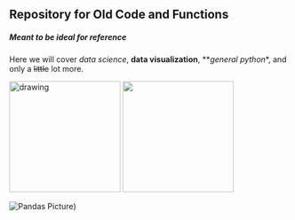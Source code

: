 ## Repository for Old Code and Functions   

##### Meant to be ideal for reference   

Here we will cover *data science*, **data visualization**, **_general python_*, and only a ~~little~~ lot more.   






[comment]: <> (This is a comment, it will not be included)

<img src="drawing.jpg" alt="drawing" width="200"/>
<img src="https://ih1.redbubble.net/image.5180697688.0966/st,small,507x507-pad,600x600,f8f8f8.u1.jpg" width="200" height="200" />

![Pandas Picture](https://ih1.redbubble.net/image.5180697688.0966/st,small,507x507-pad,600x600,f8f8f8.u1.jpg))

